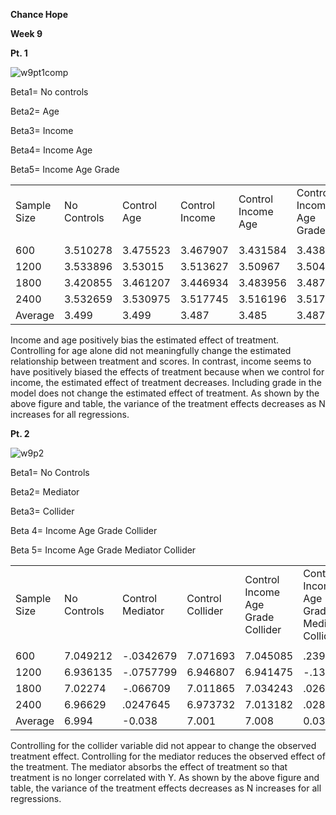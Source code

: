 
**Chance Hope**

**Week 9**

**Pt. 1**

![w9pt1comp](C:\Users\maxis\Desktop\ppol768backup\week-09\outputs\w9pt1comp.png)

Beta1= No controls

Beta2= Age

Beta3= Income

Beta4= Income Age

Beta5= Income Age Grade

|             |             |             |                |                    |                          |
| ----------- | ----------- | ----------- | -------------- | ------------------ | ------------------------ |
| Sample Size | No Controls | Control Age | Control Income | Control Income Age | Control Income Age Grade |
|             |             |             |                |                    |                          |
| 600         | 3.510278    | 3.475523    | 3.467907       | 3.431584           | 3.438079                 |
| 1200        | 3.533896    | 3.53015     | 3.513627       | 3.50967            | 3.50463                  |
| 1800        | 3.420855    | 3.461207    | 3.446934       | 3.483956           | 3.487409                 |
| 2400        | 3.532659    | 3.530975    | 3.517745       | 3.516196           | 3.517613                 |
| Average     | 3.499       | 3.499       | 3.487          | 3.485              | 3.487                    |

Income and age positively bias the estimated effect of treatment. Controlling for age alone did not meaningfully change the estimated relationship between treatment and scores. In contrast, income seems to have positively biased the effects of treatment because when we control for income, the estimated effect of treatment decreases. Including grade in the model does not change the estimated effect of treatment. As shown by the above figure and table, the variance of the treatment effects decreases as N increases for all regressions. 

**Pt. 2**

![w9p2](C:\Users\maxis\Desktop\ppol768backup\week-09\outputs\w9p2.png)

Beta1= No Controls

Beta2= Mediator

Beta3= Collider

Beta 4= Income Age Grade Collider

Beta 5= Income Age Grade Mediator Collider 

|             |             |                  |                  |                                   |                                            |
| ----------- | ----------- | ---------------- | ---------------- | --------------------------------- | ------------------------------------------ |
| Sample Size | No Controls | Control Mediator | Control Collider | Control Income Age Grade Collider | Control Income Age Grade Mediator Collider |
|             |             |                  |                  |                                   |                                            |
| 600         | 7.049212    | -.0342679        | 7.071693         | 7.045085                          | .239462                                    |
| 1200        | 6.936135    | -.0757799        | 6.946807         | 6.941475                          | -.137651                                   |
| 1800        | 7.02274     | -.066709         | 7.011865         | 7.034243                          | .0267048                                   |
| 2400        | 6.96629     | .0247645         | 6.973732         | 7.013182                          | .0281894                                   |
| Average     | 6.994       | -0.038           | 7.001            | 7.008                             | 0.039                                      |

Controlling for the collider variable did not appear to change the observed treatment effect. Controlling for the mediator reduces the observed effect of the treatment. The mediator absorbs the effect of treatment so that treatment is no longer correlated with Y. As shown by the above figure and table, the variance of the treatment effects decreases as N increases for all regressions. 

